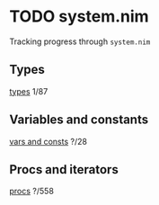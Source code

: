 # TODO system.nim

Tracking progress through `system.nim`

## Types
[types](TODO/types.md) 1/87

## Variables and constants
[vars and consts](TODO/vars.md) ?/28

## Procs and iterators
[procs](TODO/procs.md) ?/558